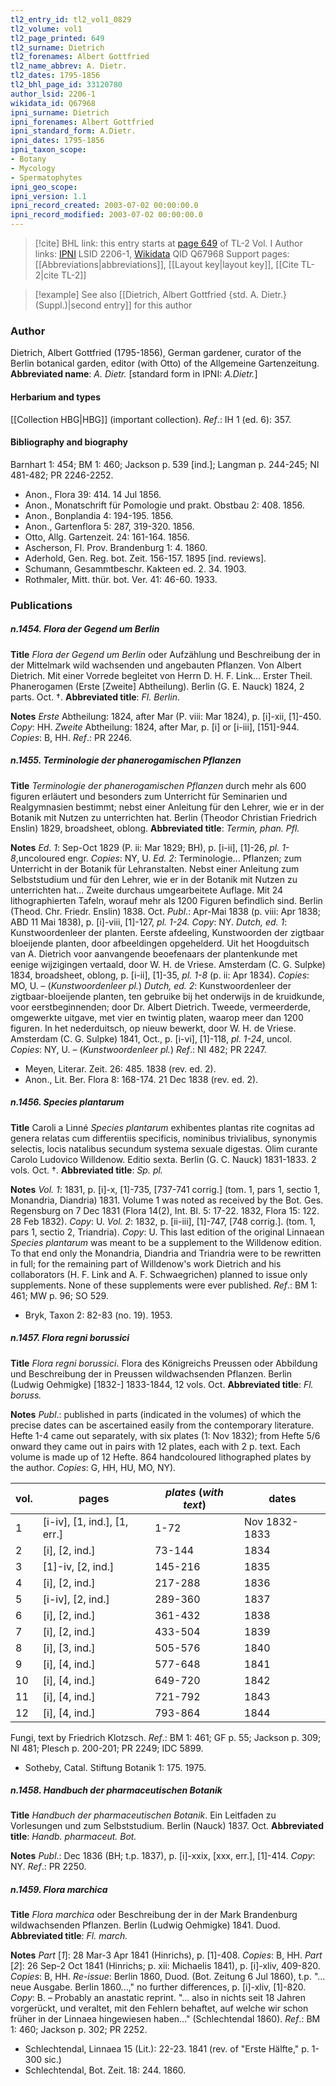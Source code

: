 ```yaml
---
tl2_entry_id: tl2_vol1_0829
tl2_volume: vol1
tl2_page_printed: 649
tl2_surname: Dietrich
tl2_forenames: Albert Gottfried
tl2_name_abbrev: A. Dietr.
tl2_dates: 1795-1856
tl2_bhl_page_id: 33120780
author_lsid: 2206-1
wikidata_id: Q67968
ipni_surname: Dietrich
ipni_forenames: Albert Gottfried
ipni_standard_form: A.Dietr.
ipni_dates: 1795-1856
ipni_taxon_scope: 
- Botany
- Mycology
- Spermatophytes
ipni_geo_scope: 
ipni_version: 1.1
ipni_record_created: 2003-07-02 00:00:00.0
ipni_record_modified: 2003-07-02 00:00:00.0
---
```


> [!cite] BHL link: this entry starts at [page 649](https://www.biodiversitylibrary.org/page/33120780) of TL-2 Vol. I
> Author links: [IPNI](https://www.ipni.org/a/2206-1) LSID 2206-1, [Wikidata](https://www.wikidata.org/wiki/Q67968) QID Q67968
> Support pages: [[Abbreviations|abbreviations]], [[Layout key|layout key]], [[Cite TL-2|cite TL-2]]

> [!example] See also [[Dietrich, Albert Gottfried {std. A. Dietr.} (Suppl.)|second entry]] for this author

### Author

Dietrich, Albert Gottfried (1795-1856), German gardener, curator of the Berlin botanical garden, editor (with Otto) of the Allgemeine Gartenzeitung. 
**Abbreviated name**: *A. Dietr.* \[standard form in IPNI: *A.Dietr.*\]

#### Herbarium and types

[[Collection HBG|HBG]] (important collection).
*Ref*.: IH 1 (ed. 6): 357.

#### Bibliography and biography

Barnhart 1: 454; BM 1: 460; Jackson p. 539 \[ind.\]; Langman p. 244-245; NI 481-482; PR 2246-2252.
- Anon., Flora 39: 414. 14 Jul 1856.
- Anon., Monatschrift für Pomologie und prakt. Obstbau 2: 408. 1856.
- Anon., Bonplandia 4: 194-195. 1856.
- Anon., Gartenflora 5: 287, 319-320. 1856.
- Otto, Allg. Gartenzeit. 24: 161-164. 1856.
- Ascherson, Fl. Prov. Brandenburg 1: 4. 1860.
- Aderhold, Gen. Reg. bot. Zeit. 156-157. 1895 \[ind. reviews\].
- Schumann, Gesammtbeschr. Kakteen ed. 2. 34. 1903.
- Rothmaler, Mitt. thür. bot. Ver. 41: 46-60. 1933.

### Publications

##### n.1454. Flora der Gegend um Berlin

**Title**
*Flora der Gegend um Berlin* oder Aufzählung und Beschreibung der in der Mittelmark wild wachsenden und angebauten Pflanzen. Von Albert Dietrich. Mit einer Vorrede begleitet von Herrn D. H. F. Link... Erster Theil. Phanerogamen (Erste \[Zweite\] Abtheilung). Berlin (G. E. Nauck) 1824, 2 parts. Oct. †.
**Abbreviated title**: *Fl. Berlin*.

**Notes**
*Erste* Abtheilung: 1824, after Mar (P. viii: Mar 1824), p. \[i\]-xii, \[1\]-450. *Copy*: HH.
*Zweite* Abtheilung: 1824, after Mar, p. \[i\] or \[i-iii\], \[151\]-944. *Copies*: B, HH.
*Ref*.: PR 2246.

##### n.1455. Terminologie der phanerogamischen Pflanzen

**Title**
*Terminologie der phanerogamischen Pflanzen* durch mehr als 600 figuren erläutert und besonders zum Unterricht für Seminarien und Realgymnasien bestimmt; nebst einer Anleitung für den Lehrer, wie er in der Botanik mit Nutzen zu unterrichten hat. Berlin (Theodor Christian Friedrich Enslin) 1829, broadsheet, oblong.
**Abbreviated title**: *Termin, phan. Pfl.*

**Notes**
*Ed. 1*: Sep-Oct 1829 (P. ii: Mar 1829; BH), p. \[i-ii\], \[1\]-26, *pl. 1-8*,uncoloured engr.
*Copies*: NY, U.
*Ed. 2*: Terminologie... Pflanzen; zum Unterricht in der Botanik für Lehranstalten. Nebst einer Anleitung zum Selbststudium und für den Lehrer, wie er in der Botanik mit Nutzen zu unterrichten hat... Zweite durchaus umgearbeitete Auflage. Mit 24 lithographierten Tafeln, worauf mehr als 1200 Figuren befindlich sind. Berlin (Theod. Chr. Friedr. Enslin) 1838. Oct.
*Publ*.: Apr-Mai 1838 (p. viii: Apr 1838; ABD 11 Mai 1838), p. \[i\]-viii, \[1\]-127, *pl. 1-24.*
*Copy*: NY.
*Dutch, ed. 1*: Kunstwoordenleer der planten. Eerste afdeeling, Kunstwoorden der zigtbaar bloeijende planten, door afbeeldingen opgehelderd. Uit het Hoogduitsch van A. Dietrich voor aanvangende beoefenaars der plantenkunde met eenige wijzigingen vertaald, door W. H. de Vriese. Amsterdam (C. G. Sulpke) 1834, broadsheet, oblong, p. \[i-ii\], \[1\]-35, *pl. 1-8* (p. ii: Apr 1834). *Copies*: MO, U. – (*Kunstwoordenleer pl.*) *Dutch, ed. 2*: Kunstwoordenleer der zigtbaar-bloeijende planten, ten gebruike bij het onderwijs in de kruidkunde, voor eerstbeginnenden; door Dr. Albert Dietrich. Tweede, vermeerderde, omgewerkte uitgave, met vier en twintig platen, waarop meer dan 1200 figuren. In het nederduitsch, op nieuw bewerkt, door W. H. de Vriese. Amsterdam (C. G. Sulpke) 1841, Oct., p. \[i-vi\], \[1\]-118, *pl. 1-24*, uncol. *Copies*: NY, U. – (*Kunstwoordenleer pl.*)
*Ref*.: NI 482; PR 2247.
- Meyen, Literar. Zeit. 26: 485. 1838 (rev. ed. 2).
- Anon., Lit. Ber. Flora 8: 168-174. 21 Dec 1838 (rev. ed. 2).

##### n.1456. Species plantarum

**Title**
Caroli a Linné *Species plantarum* exhibentes plantas rite cognitas ad genera relatas cum differentiis specificis, nominibus trivialibus, synonymis selectis, locis natalibus secundum systema sexuale digestas. Olim curante Carolo Ludovico Willdenow. Editio sexta. Berlin (G. C. Nauck) 1831-1833. 2 vols. Oct. †.
**Abbreviated title**: *Sp. pl.*

**Notes**
*Vol. 1*: 1831, p. \[i\]-x, \[1\]-735, \[737-741 corrig.\] (tom. 1, pars 1, sectio 1, Monandria, Diandria) 1831. Volume 1 was noted as received by the Bot. Ges. Regensburg on 7 Dec 1831 (Flora 14(2), Int. Bl. 5: 17-22. 1832, Flora 15: 122. 28 Feb 1832). *Copy*: U.
*Vol. 2*: 1832, p. \[ii-iii\], \[1\]-747, \[748 corrig.\]. (tom. 1, pars 1, sectio 2, Triandria). *Copy*: U.
This last edition of the original Linnaean *Species plantarum* was meant to be a supplement to the Willdenow edition. To that end only the Monandria, Diandria and Triandria were to be rewritten in full; for the remaining part of Willdenow's work Dietrich and his collaborators (H. F. Link and A. F. Schwaegrichen) planned to issue only supplements.
None of these supplements were ever published.
*Ref*.: BM 1: 461; MW p. 96; SO 529.
- Bryk, Taxon 2: 82-83 (no. 19). 1953.

##### n.1457. Flora regni borussici

**Title**
*Flora regni borussici*. Flora des Königreichs Preussen oder Abbildung und Beschreibung der in Preussen wildwachsenden Pflanzen. Berlin (Ludwig Oehmigke) \[1832-\] 1833-1844, 12 vols. Oct.
**Abbreviated title**: *Fl. boruss.*

**Notes**
*Publ*.: published in parts (indicated in the volumes) of which the precise dates can be ascertained easily from the contemporary literature. Hefte 1-4 came out separately, with six plates (1: Nov 1832); from Hefte 5/6 onward they came out in pairs with 12 plates, each with 2 p. text. Each volume is made up of 12 Hefte. 864 handcoloured lithographed plates by the author. *Copies*: G, HH, HU, MO, NY).

|vol.	|pages	|*plates* (*with text*)	|dates|
|---	|---	|---	|---	|
|1	|\[i-iv\], \[1, ind.\], \[1, err.\]	|1-72	|Nov 1832-1833|
|2	|\[i\], \[2, ind.\]	|73-144	|1834|
|3	|\[1\]-iv, \[2, ind.\]	|145-216	|1835|
|4	|\[i\], \[2, ind.\]	|217-288	|1836|
|5	|\[i-iv\], \[2, ind.\]	|289-360	|1837|
|6	|\[i\], \[2, ind.\]	|361-432	|1838|
|7	|\[i\], \[2, ind.\]	|433-504	|1839|
|8	|\[i\], \[3, ind.\]	|505-576	|1840|
|9	|\[i\], \[4, ind.\]	|577-648	|1841|
|10	|\[i\], \[4, ind.\]	|649-720	|1842|
|11	|\[i\], \[4, ind.\]	|721-792	|1843|
|12	|\[i\], \[4, ind.\]	|793-864	|1844|

Fungi, text by Friedrich Klotzsch.
*Ref*.: BM 1: 461; GF p. 55; Jackson p. 309; NI 481; Plesch p. 200-201; PR 2249; IDC 5899.
- Sotheby, Catal. Stiftung Botanik 1: 175. 1975.

##### n.1458. Handbuch der pharmaceutischen Botanik

**Title**
*Handbuch der pharmaceutischen Botanik*. Ein Leitfaden zu Vorlesungen und zum Selbststudium. Berlin (Nauck) 1837. Oct.
**Abbreviated title**: *Handb. pharmaceut. Bot.*

**Notes**
*Publ*.: Dec 1836 (BH; t.p. 1837), p. \[i\]-xxix, \[xxx, err.\], \[1\]-414. *Copy*: NY.
*Ref*.: PR 2250.

##### n.1459. Flora marchica

**Title**
*Flora marchica* oder Beschreibung der in der Mark Brandenburg wildwachsenden Pflanzen. Berlin (Ludwig Oehmigke) 1841. Duod.
**Abbreviated title**: *Fl. march.*

**Notes**
*Part* \[*1*\]: 28 Mar-3 Apr 1841 (Hinrichs), p. \[1\]-408. *Copies*: B, HH.
*Part* \[*2*\]: 26 Sep-2 Oct 1841 (Hinrichs; p. xii: Michaelis 1841), p. \[i\]-xliv, 409-820.
*Copies*: B, HH.
*Re-issue*: Berlin 1860, Duod. (Bot. Zeitung 6 Jul 1860), t.p. "... neue Ausgabe. Berlin 1860...," no further differences, p. \[i\]-xliv, \[1\]-820. *Copy*: B. – Probably an anastatic reprint.
"... also in nichts seit 18 Jahren vorgerückt, und veraltet, mit den Fehlern behaftet, auf welche wir schon früher in der Linnaea hingewiesen haben..." (Schlechtendal 1860).
*Ref*.: BM 1: 460; Jackson p. 302; PR 2252.
- Schlechtendal, Linnaea 15 (Lit.): 22-23. 1841 (rev. of "Erste Hälfte," p. 1-300 sic.)
- Schlechtendal, Bot. Zeit. 18: 244. 1860.

